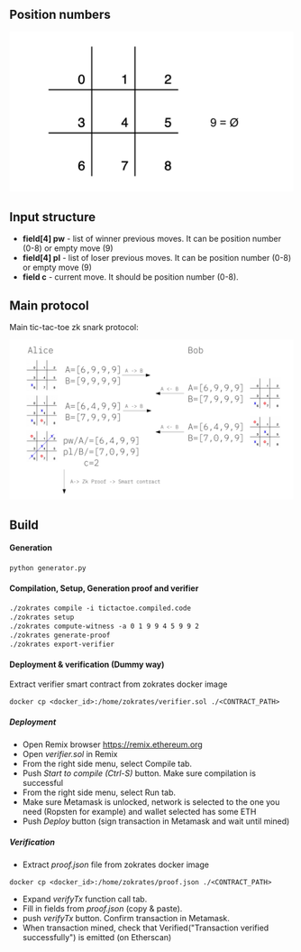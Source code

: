 ## Position numbers

![Position numbers](imgs/position_numbers.png)

## Input structure

- **field[4] pw** - list of winner previous moves. It can be position number (0-8) or empty move (9)
- **field[4] pl** - list of loser previous moves. It can be position number (0-8) or empty move (9)
- **field c** - current move. It should be position number (0-8).

## Main protocol

Main tic-tac-toe zk snark protocol:

![Main tic-tac-toe zk snark protocol](imgs/proto.png)

## Build

#### Generation

```
python generator.py
```

#### Compilation, Setup, Generation proof and verifier

```
./zokrates compile -i tictactoe.compiled.code
./zokrates setup
./zokrates compute-witness -a 0 1 9 9 4 5 9 9 2
./zokrates generate-proof
./zokrates export-verifier
````

#### Deployment & verification (Dummy way)
Extract verifier smart contract from zokrates docker image
```
docker cp <docker_id>:/home/zokrates/verifier.sol ./<CONTRACT_PATH>
```
##### Deployment

* Open Remix browser https://remix.ethereum.org
* Open *verifier.sol* in Remix
* From the right side menu, select Compile tab.
* Push *Start to compile (Ctrl-S)* button. Make sure compilation is successful
* From the right side menu, select Run tab.
* Make sure Metamask is unlocked, network is selected to the one you need (Ropsten for example) and wallet selected has some ETH
* Push *Deploy* button (sign transaction in Metamask and wait until mined)

##### Verification

* Extract *proof.json* file from zokrates docker image
```
docker cp <docker_id>:/home/zokrates/proof.json ./<CONTRACT_PATH>
```
* Expand *verifyTx* function call tab.
* Fill in fields from *proof.json* (copy & paste).
* push *verifyTx* button. Confirm transaction in Metamask. 
* When transaction mined, check that Verified("Transaction verified successfully") is emitted (on Etherscan)
